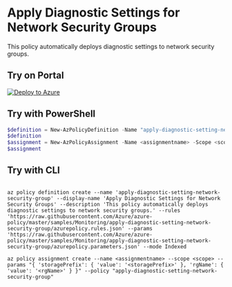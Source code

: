 # Apply Diagnostic Settings for Network Security Groups

This policy automatically deploys diagnostic settings to network security groups.

## Try on Portal

[![Deploy to Azure](https://aka.ms/deploytoazurebutton)](https://portal.azure.com/#blade/Microsoft_Azure_Policy/CreatePolicyDefinitionBlade/uri/https%3A%2F%2Fraw.githubusercontent.com%2FAzure%2Fazure-policy%2Fmaster%2Fsamples%2FMonitoring%2Fapply-diagnostic-setting-network-security-group%2Fazurepolicy.json)

## Try with PowerShell

````powershell
$definition = New-AzPolicyDefinition -Name "apply-diagnostic-setting-network-security-group" -DisplayName "Apply Diagnostic Settings for Network Security Groups" -description "This policy automatically deploys diagnostic settings to network security groups." -Policy 'https://raw.githubusercontent.com/Azure/azure-policy/master/samples/Monitoring/apply-diagnostic-setting-network-security-group/azurepolicy.rules.json' -Parameter 'https://raw.githubusercontent.com/Azure/azure-policy/master/samples/Monitoring/apply-diagnostic-setting-network-security-group/azurepolicy.parameters.json' -Mode Indexed
$definition
$assignment = New-AzPolicyAssignment -Name <assignmentname> -Scope <scope> -storagePrefix <storagePrefix> -rgName <rgName> -PolicyDefinition $definition
$assignment 
````

## Try with CLI

````cli

az policy definition create --name 'apply-diagnostic-setting-network-security-group' --display-name 'Apply Diagnostic Settings for Network Security Groups' --description 'This policy automatically deploys diagnostic settings to network security groups.' --rules 'https://raw.githubusercontent.com/Azure/azure-policy/master/samples/Monitoring/apply-diagnostic-setting-network-security-group/azurepolicy.rules.json' --params 'https://raw.githubusercontent.com/Azure/azure-policy/master/samples/Monitoring/apply-diagnostic-setting-network-security-group/azurepolicy.parameters.json' --mode Indexed

az policy assignment create --name <assignmentname> --scope <scope> --params "{ 'storagePrefix': { 'value': '<storagePrefix>' }, 'rgName': { 'value': '<rgName>' } }" --policy "apply-diagnostic-setting-network-security-group"

````
